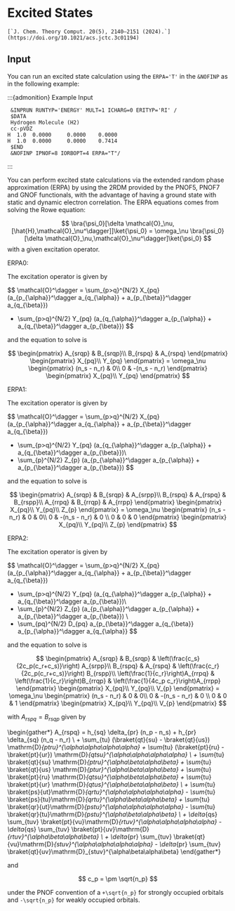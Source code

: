 # Excited States

```{margin} Article
[`J. Chem. Theory Comput. 20(5), 2140–2151 (2024).`](https://doi.org/10.1021/acs.jctc.3c01194)
```

## Input

You can run an excited state calculation using the `ERPA='T'` in the `&NOFINP` as in the following example:

:::{admonition} Example Input
~~~
 &INPRUN RUNTYP='ENERGY' MULT=1 ICHARG=0 ERITYP='RI' /
 $DATA
 Hydrogen Molecule (H2)
 cc-pVDZ
H  1.0  0.0000     0.0000    0.0000
H  1.0  0.0000     0.0000    0.7414
 $END
 &NOFINP IPNOF=8 IORBOPT=4 ERPA="T"/
~~~
:::

You can perform excited state calculations via the extended random phase approximation (ERPA) by using the 2RDM provided by the PNOF5, PNOF7 and GNOF functionals, with the advantage of having a ground state with static and dynamic electron correlation. The ERPA equations comes from solving the Rowe equation:

$$
    \bra{\psi_0}[\delta \mathcal{O}_\nu,[\hat{H},\mathcal{O}_\nu^\dagger]]\ket{\psi_0} = \omega_\nu \bra{\psi_0}[\delta \mathcal{O}_\nu,\mathcal{O}_\nu^\dagger]\ket{\psi_0}
$$
with a given excitation operator.

ERPA0:

The excitation operator is given by

$$
 \mathcal{O}^\dagger = \sum_{p>q}^{N/2} X_{pq} (a_{p_{\alpha}}^\dagger a_{q_{\alpha}} + a_{p_{\beta}}^\dagger a_{q_{\beta}})
+ \sum_{p>q}^{N/2} Y_{pq} (a_{q_{\alpha}}^\dagger a_{p_{\alpha}} + a_{q_{\beta}}^\dagger a_{p_{\beta}})
$$

and the equation to solve is

$$
    \begin{pmatrix}
        A_{srqp} & B_{srqp}\\
        B_{rspq} & A_{rspq}
    \end{pmatrix}    
    \begin{pmatrix}
        X_{pq}\\
        Y_{pq}
    \end{pmatrix}    
    =
    \omega_\nu
    \begin{pmatrix}
        (n_s - n_r) & 0\\
        0 & -(n_s - n_r)
    \end{pmatrix}    
    \begin{pmatrix}
        X_{pq}\\
        Y_{pq}
    \end{pmatrix}
$$

ERPA1:

The excitation operator is given by

$$
 \mathcal{O}^\dagger = \sum_{p>q}^{N/2} X_{pq} (a_{p_{\alpha}}^\dagger a_{q_{\alpha}} + a_{p_{\beta}}^\dagger a_{q_{\beta}})
+ \sum_{p>q}^{N/2} Y_{pq} (a_{q_{\alpha}}^\dagger a_{p_{\alpha}} + a_{q_{\beta}}^\dagger a_{p_{\beta}})\\
+ \sum_{p}^{N/2} Z_{p} (a_{p_{\alpha}}^\dagger a_{p_{\alpha}} + a_{p_{\beta}}^\dagger a_{p_{\beta}})
$$

and the equation to solve is

$$
    \begin{pmatrix}
        A_{srqp} & B_{srqp} & A_{srpp}\\
        B_{rspq} & A_{rspq} & B_{rspp}\\
        A_{rrpq} & B_{rrqp} & A_{rrpp}
    \end{pmatrix}    
    \begin{pmatrix}
        X_{pq}\\
        Y_{pq}\\
        Z_{p}
    \end{pmatrix}    
    =
    \omega_\nu
    \begin{pmatrix}
        (n_s - n_r) & 0 & 0\\
        0 & -(n_s - n_r) & 0 \\
        0 & 0 & 0
    \end{pmatrix}    
    \begin{pmatrix}
        X_{pq}\\
        Y_{pq}\\
        Z_{p}
    \end{pmatrix}
$$

ERPA2:

The excitation operator is given by

$$
 \mathcal{O}^\dagger = \sum_{p>q}^{N/2} X_{pq} (a_{p_{\alpha}}^\dagger a_{q_{\alpha}} + a_{p_{\beta}}^\dagger a_{q_{\beta}})
+ \sum_{p>q}^{N/2} Y_{pq} (a_{q_{\alpha}}^\dagger a_{p_{\alpha}} + a_{q_{\beta}}^\dagger a_{p_{\beta}})\\
+ \sum_{p}^{N/2} Z_{p} (a_{p_{\alpha}}^\dagger a_{p_{\alpha}} + a_{p_{\beta}}^\dagger a_{p_{\beta}}) \\
+ \sum_{pq}^{N/2} D_{pq} a_{p_{\beta}}^\dagger a_{q_{\beta}} a_{p_{\alpha}}^\dagger a_{q_{\alpha}}
$$

and the equation to solve is

$$
    \begin{pmatrix}
        A_{srqp} & B_{srqp} & \left(\frac{c_s}{2c_p(c_r+c_s)}\right) A_{srpp}\\
        B_{rspq} & A_{rspq} & \left(\frac{c_r}{2c_p(c_r+c_s)}\right) B_{rspp}\\
        \left(\frac{1}{c_r}\right)A_{rrpq} & \left(\frac{1}{c_r}\right)B_{rrqp} & \left(\frac{1}{4c_p c_r}\right)A_{rrpp}
    \end{pmatrix}    
    \begin{pmatrix}
        X_{pq}\\
        Y_{pq}\\
        V_{p}
    \end{pmatrix}    
    =
    \omega_\nu
    \begin{pmatrix}
        (n_s - n_r) & 0 & 0\\
        0 & -(n_s - n_r) & 0 \\
        0 & 0 & 1
    \end{pmatrix}    
    \begin{pmatrix}
        X_{pq}\\
        Y_{pq}\\
        V_{p}
    \end{pmatrix}
$$

with $A_{rspq}=B_{rsqp}$ given by

\begin{gather*}
    A_{rspq} = h_{sq} \delta_{pr} (n_p - n_s) + h_{pr} \delta_{sq} (n_q - n_r) \\
    + \sum_{tu} (\braket{qt}{su} - \braket{qt}{us}) \mathrm{D}_{ptru}^{\alpha\alpha\alpha\alpha}
    + \sum_{tu} (\braket{pt}{ru} - \braket{pt}{ur}) \mathrm{D}_{qtsu}^{\alpha\alpha\alpha\alpha} \\
    + \sum_{tu} \braket{qt}{su} \mathrm{D}_{ptru}^{\alpha\beta\alpha\beta} + \sum_{tu} \braket{qt}{us} \mathrm{D}_{ptur}^{\alpha\beta\alpha\beta}
    + \sum_{tu} \braket{pt}{ru} \mathrm{D}_{qtsu}^{\alpha\beta\alpha\beta} + \sum_{tu} \braket{pt}{ur} \mathrm{D}_{qtus}^{\alpha\beta\alpha\beta} \\
    + \sum_{tu} \braket{ps}{ut}\mathrm{D}_{qrtu}^{\alpha\alpha\alpha\alpha} - \sum_{tu} \braket{ps}{tu}\mathrm{D}_{qrtu}^{\alpha\beta\alpha\beta}
    + \sum_{tu} \braket{qr}{ut}\mathrm{D}_{pstu}^{\alpha\alpha\alpha\alpha} - \sum_{tu} \braket{qr}{tu}\mathrm{D}_{pstu}^{\alpha\beta\alpha\beta} \\
    + \delta_{qs} \sum_{tuv} \braket{pt}{vu}\mathrm{D}_{rtuv}^{\alpha\alpha\alpha\alpha} - \delta_{qs} \sum_{tuv} \braket{pt}{uv}\mathrm{D}_{rtuv}^{\alpha\beta\alpha\beta} \\
    + \delta_{pr} \sum_{tuv} \braket{qt}{vu}\mathrm{D}_{stuv}^{\alpha\alpha\alpha\alpha} - \delta_{pr} \sum_{tuv} \braket{qt}{uv}\mathrm{D}_{stuv}^{\alpha\beta\alpha\beta}
\end{gather*}

and

$$
c_p = \pm \sqrt{n_p}
$$

under the PNOF convention of a `+\sqrt{n_p}` for strongly occupied orbitals and `-\sqrt{n_p}` for weakly occupied orbitals.
